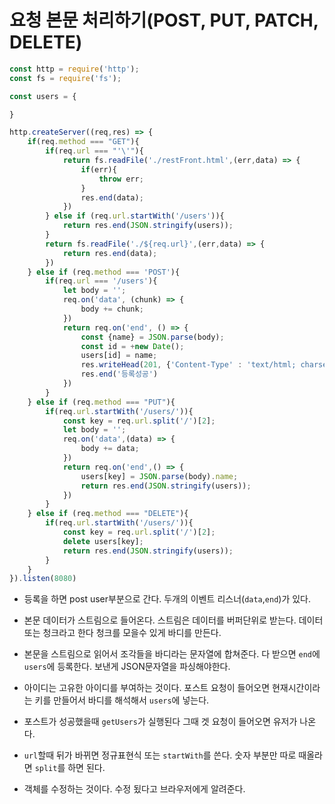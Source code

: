 # 요청 본문 처리하기(POST, PUT, PATCH, DELETE)

```js
const http = require('http');
const fs = require('fs');

const users = {

}

http.createServer((req,res) => {
    if(req.method === "GET"){
        if(req.url === "'\'"){
            return fs.readFile('./restFront.html',(err,data) => {
                if(err){
                    throw err;
                }
                res.end(data);
            })
        } else if (req.url.startWith('/users')){
            return res.end(JSON.stringify(users));
        }
        return fs.readFile('./${req.url}',(err,data) => {
            return res.end(data);
        })
    } else if (req.method === 'POST'){
        if(req.url === '/users'){
            let body = '';
            req.on('data', (chunk) => {
                body += chunk;
            })
            return req.on('end', () => {
                const {name} = JSON.parse(body);
                const id = +new Date();
                users[id] = name;
                res.writeHead(201, {'Content-Type' : 'text/html; charset=utf-8'});
                res.end('등록성공')
            })
        } 
    } else if (req.method === "PUT"){
        if(req.url.startWith('/users/')){
            const key = req.url.split('/')[2];
            let body = '';
            req.on('data',(data) => {
                body += data;
            })
            return req.on('end',() => {
                users[key] = JSON.parse(body).name;
                return res.end(JSON.stringify(users));
            })
        }    
    } else if (req.method === "DELETE"){
        if(req.url.startWith('/users/')){
            const key = req.url.split('/')[2];
            delete users[key];
            return res.end(JSON.stringify(users));
        }
    }
}).listen(8080)
```

- 등록을 하면 post user부분으로 간다. 두개의 이벤트 리스너(`data`,`end`)가 있다.

- 본문 데이터가 스트림으로 들어온다. 스트림은 데이터를 버퍼단위로 받는다. 데이터 또는 청크라고 한다 청크를 모을수 있게 바디를 만든다.

- 본문을 스트림으로 읽어서 조각들을 바디라는 문자열에 합쳐준다. 다 받으면 `end`에 `users`에 등록한다. 보낸게 JSON문자열을 파싱해야한다. 

- 아이디는 고유한 아이디를 부여하는 것이다. 포스트 요청이 들어오면 현재시간이라는 키를 만들어서 바디를 해석해서 `users`에 넣는다.

- 포스트가 성공했을때 `getUsers`가 실행된다 그때 겟 요청이 들어오면 유저가 나온다.

- `url`할때 뒤가 바뀌면 정규표현식 또는 `startWith`를 쓴다. 숫자 부분만 따로 때올라면 `split`를 하면 된다. 

- 객체를 수정하는 것이다. 수정 됬다고 브라우저에게 알려준다.